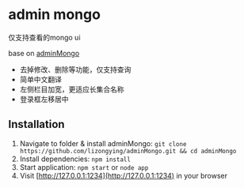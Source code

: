 # admin mongo
仅支持查看的mongo ui

base on
[adminMongo](https://github.com/mrvautin/adminMongo)

* 去掉修改、删除等功能，仅支持查询
* 简单中文翻译
* 左侧栏目加宽，更适应长集合名称
* 登录框左移居中


## Installation

1. Navigate to folder & install adminMongo: `git clone https://github.com/lizongying/adminMongo.git && cd adminMongo`
2. Install dependencies: `npm install`
3. Start application: `npm start` or `node app`
4. Visit [http://127.0.0.1:1234](http://127.0.0.1:1234) in your browser